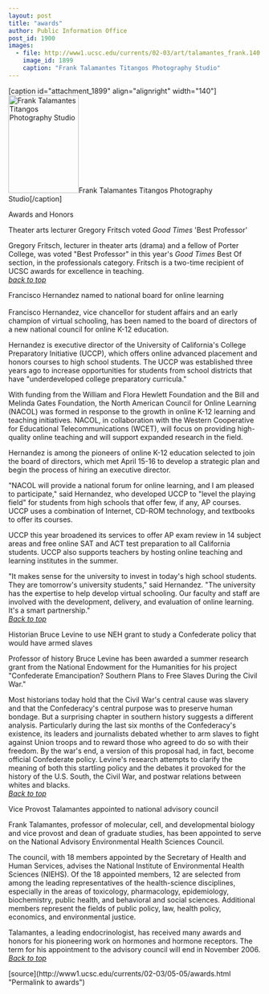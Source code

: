 ```yaml
---
layout: post
title: "awards"
author: Public Information Office
post_id: 1900
images:
  - file: http://www1.ucsc.edu/currents/02-03/art/talamantes_frank.140.jpg
    image_id: 1899
    caption: "Frank Talamantes Titangos Photography Studio"
---
```


[caption id="attachment_1899" align="alignright" width="140"]<a href="http://localhost/mysite/wp-content/uploads/2003/05/talamantes_frank.140.jpg"><img class="size-full wp-image-1899" src="http://localhost/mysite/wp-content/uploads/2003/05/talamantes_frank.140.jpg" alt="Frank Talamantes Titangos Photography Studio" width="140" height="195" /></a>Frank Talamantes Titangos Photography Studio[/caption]
<p class="pagehead">
  Awards and Honors
</p>
<p class="sectionhead">
  <a name="fritsch" id="fritsch"></a>Theater arts lecturer Gregory Fritsch voted <i>Good Times</i> 'Best Professor'
</p>
<p>
  Gregory Fritsch, lecturer in theater arts (drama) and a fellow of Porter College, was voted "Best Professor" in this year's <i>Good Times</i> Best Of section, in the professionals category. Fritsch is a two-time recipient of UCSC awards for excellence in teaching.<br>
  <a href="#fritsch"><i>back to top</i></a>
</p>
<p>
  <span class="sectionhead"><a name="hernandez" id="hernandez"></a>Francisco Hernandez named to national board for online learning</span><br>
  <br>
  Francisco Hernandez, vice chancellor for student affairs and an early champion of virtual schooling, has been named to the board of directors of a new national council for online K-12 education.<br>
</p>
<p>
  Hernandez is executive director of the University of California's College Preparatory Initiative (UCCP), which offers online advanced placement and honors courses to high school students. The UCCP was established three years ago to increase opportunities for students from school districts that have "underdeveloped college preparatory curricula."<br>
</p>
<p>
  With funding from the William and Flora Hewlett Foundation and the Bill and Melinda Gates Foundation, the North American Council for Online Learning (NACOL) was formed in response to the growth in online K-12 learning and teaching initiatives. NACOL, in collaboration with the Western Cooperative for Educational Telecommunications (WCET), will focus on providing high-quality online teaching and will support expanded research in the field.<br>
</p>
<p>
  Hernandez is among the pioneers of online K-12 education selected to join the board of directors, which met April 15-16 to develop a strategic plan and begin the process of hiring an executive director.<br>
</p>
<p>
  "NACOL will provide a national forum for online learning, and I am pleased to participate," said Hernandez, who developed UCCP to "level the playing field" for students from high schools that offer few, if any, AP courses. UCCP uses a combination of Internet, CD-ROM technology, and textbooks to offer its courses.<br>
</p>
<p>
  UCCP this year broadened its services to offer AP exam review in 14 subject areas and free online SAT and ACT test preparation to all California students. UCCP also supports teachers by hosting online teaching and learning institutes in the summer.<br>
</p>
<p>
  "It makes sense for the university to invest in today's high school students. They are tomorrow's university students," said Hernandez. "The university has the expertise to help develop virtual schooling. Our faculty and staff are involved with the development, delivery, and evaluation of online learning. It's a smart partnership."<br>
  <a href="#fritsch"><i>Back to top</i></a>
</p>
<p class="sectionhead">
  <a name="levine" id="levine"></a>Historian Bruce Levine to use NEH grant to study a Confederate policy that would have armed slaves
</p>
<p>
  Professor of history Bruce Levine has been awarded a summer research grant from the National Endowment for the Humanities for his project "Confederate Emancipation? Southern Plans to Free Slaves During the Civil War."<br>
</p>
<p>
  Most historians today hold that the Civil War's central cause was slavery and that the Confederacy's central purpose was to preserve human bondage. But a surprising chapter in southern history suggests a different analysis. Particularly during the last six months of the Confederacy's existence, its leaders and journalists debated whether to arm slaves to fight against Union troops and to reward those who agreed to do so with their freedom. By the war's end, a version of this proposal had, in fact, become official Confederate policy. Levine's research attempts to clarify the meaning of both this startling policy and the debates it provoked for the history of the U.S. South, the Civil War, and postwar relations between whites and blacks.<br>
  <a href="#fritsch"><i>Back to top</i></a>
</p>
<p>
  <span class="sectionhead"><a name="talamantes" id="talamantes"></a>Vice Provost Talamantes appointed to national advisory council</span><br>
</p>
<p>
  Frank Talamantes, professor of molecular, cell, and developmental biology and vice provost and dean of graduate studies, has been appointed to serve on the National Advisory Environmental Health Sciences Council.<br>
</p>
<p>
  The council, with 18 members appointed by the Secretary of Health and Human Services, advises the National Institute of Environmental Health Sciences (NIEHS). Of the 18 appointed members, 12 are selected from among the leading representatives of the health-science disciplines, especially in the areas of toxicology, pharmacology, epidemiology, biochemistry, public health, and behavioral and social sciences. Additional members represent the fields of public policy, law, health policy, economics, and environmental justice.<br>
</p>
<p>
  Talamantes, a leading endocrinologist, has received many awards and honors for his pioneering work on hormones and hormone receptors. The term for his appointment to the advisory council will end in November 2006.<br>
  <a href="#fritsch"><i>Back to top</i></a>
</p>
<p>
  <input name="t1" size="-1" type="hidden">
</p>
<p>

</p>
<p>

</p>
[source](http://www1.ucsc.edu/currents/02-03/05-05/awards.html "Permalink to awards")
